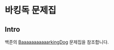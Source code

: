# 바킹독 문제집
## Intro
백준의 [BaaaaaaaaaaarkingDog](https://www.acmicpc.net/workbook/by/BaaaaaaaaaaarkingDog) 문제집을 참조합니다.
